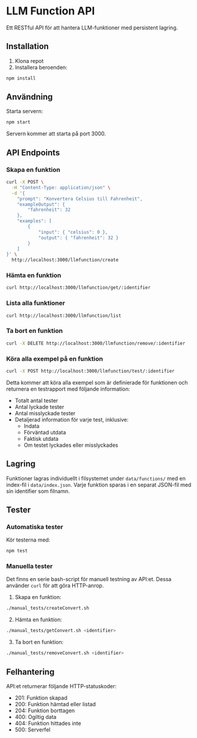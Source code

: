 # LLM Function API

Ett RESTful API för att hantera LLM-funktioner med persistent lagring.

## Installation

1. Klona repot
2. Installera beroenden:
```bash
npm install
```

## Användning

Starta servern:
```bash
npm start
```

Servern kommer att starta på port 3000.

## API Endpoints

### Skapa en funktion
```bash
curl -X POST \
  -H "Content-Type: application/json" \
  -d '{
    "prompt": "Konvertera Celsius till Fahrenheit",
    "exampleOutput": {
        "fahrenheit": 32
    },
    "examples": [
        {
            "input": { "celsius": 0 },
            "output": { "fahrenheit": 32 }
        }
    ]
}' \
  http://localhost:3000/llmfunction/create
```

### Hämta en funktion
```bash
curl http://localhost:3000/llmfunction/get/:identifier
```

### Lista alla funktioner
```bash
curl http://localhost:3000/llmfunction/list
```

### Ta bort en funktion
```bash
curl -X DELETE http://localhost:3000/llmfunction/remove/:identifier
```

### Köra alla exempel på en funktion
```bash
curl -X POST http://localhost:3000/llmfunction/test/:identifier
```

Detta kommer att köra alla exempel som är definierade för funktionen och returnera en testrapport med följande information:
- Totalt antal tester
- Antal lyckade tester
- Antal misslyckade tester
- Detaljerad information för varje test, inklusive:
  - Indata
  - Förväntad utdata
  - Faktisk utdata
  - Om testet lyckades eller misslyckades

## Lagring

Funktioner lagras individuellt i filsystemet under `data/functions/` med en index-fil i `data/index.json`. Varje funktion sparas i en separat JSON-fil med sin identifier som filnamn.

## Tester

### Automatiska tester
Kör testerna med:
```bash
npm test
```

### Manuella tester
Det finns en serie bash-script för manuell testning av API:et. Dessa använder `curl` för att göra HTTP-anrop.

1. Skapa en funktion:
```bash
./manual_tests/createConvert.sh
```

2. Hämta en funktion:
```bash
./manual_tests/getConvert.sh <identifier>
```

3. Ta bort en funktion:
```bash
./manual_tests/removeConvert.sh <identifier>
```

## Felhantering

API:et returnerar följande HTTP-statuskoder:
- 201: Funktion skapad
- 200: Funktion hämtad eller listad
- 204: Funktion borttagen
- 400: Ogiltig data
- 404: Funktion hittades inte
- 500: Serverfel 